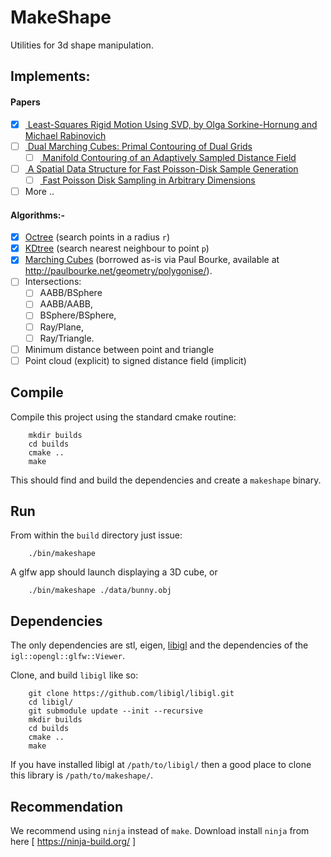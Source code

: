 # MakeShape

Utilities for 3d shape manipulation.

## Implements:

#### Papers
- [x] [ Least-Squares Rigid Motion Using SVD, by Olga Sorkine-Hornung and Michael Rabinovich ](https://igl.ethz.ch/projects/ARAP/svd_rot.pdf)
- [ ] [ Dual Marching Cubes: Primal Contouring of Dual Grids ](https://www.cs.rice.edu/~jwarren/papers/dmc.pdf)
  - [ ] [ Manifold Contouring of an Adaptively Sampled Distance Field ](http://publications.lib.chalmers.se/records/fulltext/123811.pdf)
- [ ] [ A Spatial Data Structure for Fast Poisson-Disk Sample Generation ](http://citeseerx.ist.psu.edu/viewdoc/download?doi=10.1.1.78.3366&rep=rep1&type=pdf)
  - [ ] [ Fast Poisson Disk Sampling in Arbitrary Dimensions ](https://www.cs.ubc.ca/~rbridson/docs/bridson-siggraph07-poissondisk.pdf)
- [ ] More ..
 
#### Algorithms:-
- [x] [Octree](https://en.wikipedia.org/wiki/Octree) (search points in a radius `r`)
- [x] [KDtree](https://en.wikipedia.org/wiki/K-d_tree) (search nearest neighbour to point `p`)
- [x] [Marching Cubes](https://dl.acm.org/citation.cfm?id=37422) (borrowed as-is via Paul Bourke, available at http://paulbourke.net/geometry/polygonise/).
- [ ] Intersections: 
  - [ ] AABB/BSphere
  - [ ] AABB/AABB, 
  - [ ] BSphere/BSphere, 
  - [ ] Ray/Plane, 
  - [ ] Ray/Triangle.
- [ ] Minimum distance between point and triangle
- [ ] Point cloud (explicit) to signed distance field (implicit)

## Compile

Compile this project using the standard cmake routine:
```
    mkdir builds
    cd builds
    cmake ..
    make
```
This should find and build the dependencies and create a `makeshape` binary.

## Run

From within the `build` directory just issue:
```
    ./bin/makeshape
```
A glfw app should launch displaying a 3D cube,  or
```
    ./bin/makeshape ./data/bunny.obj
```

## Dependencies

The only dependencies are stl, eigen, [libigl](http://libigl.github.io/libigl/) and the 
dependencies of the `igl::opengl::glfw::Viewer`.

Clone, and build `libigl` like so:
```
    git clone https://github.com/libigl/libigl.git
    cd libigl/
    git submodule update --init --recursive
    mkdir builds
    cd builds
    cmake ..
    make
```
If you have installed libigl at `/path/to/libigl/` then a good place to clone this library 
is `/path/to/makeshape/`.

## Recommendation
We recommend using `ninja` instead of `make`. Download install `ninja` from here [
https://ninja-build.org/ ]
